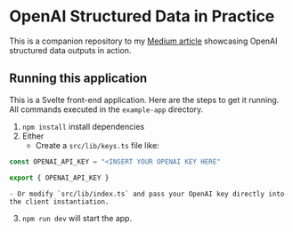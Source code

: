 # OpenAI Structured Data in Practice

This is a companion repository to my [Medium article](https://medium.com/@gallaghersam95/openai-structured-data-in-practice-01af5abddaa5) showcasing OpenAI structured data outputs in action.

## Running this application

This is a Svelte front-end application. Here are the steps to get it running. All commands executed in the `example-app` directory.

1. `npm install` install dependencies
2. Either
    - Create a `src/lib/keys.ts` file like:

```typescript
const OPENAI_API_KEY = "<INSERT YOUR OPENAI KEY HERE"

export { OPENAI_API_KEY }
```

    - Or modify `src/lib/index.ts` and pass your OpenAI key directly into the client instantiation.

3. `npm run dev` will start the app.